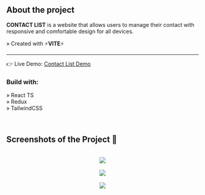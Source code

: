 
<h2>About the project</h2>

<p><b>CONTACT LIST</b> is a website that allows users to manage their contact with responsive and comfortable design for all devices. <br/>
</p>

» Created with ⚡<b>VITE</b>⚡
<hr>
👉 Live Demo: <a href='https://shoqqan.github.io/todolist-without-back/'>Contact List Demo</a>

<h3>Build with:</h3>

» React TS <br>
» Redux  <br>
» TailwindCSS <br>

<br>

<h2>Screenshots of the Project 📸</h2>
<br>


<div align='center'>
<img src='https://github.com/shoqqan/todolist-without-back/assets/108088790/3be3bf20-3de4-4b9b-ad3a-b347f038a4de'/>

</div>
<br>

<div align='center'>
<img src='https://github.com/shoqqan/todolist-without-back/assets/108088790/8a23102b-1d06-4602-97c0-c52998fd6e3e'/>

</div>
<br>

<div align='center'>
<img src='https://github.com/shoqqan/todolist-without-back/assets/108088790/7f37d7b1-65e2-4a60-be95-897386df7765'/>

</div>
<br><br>
